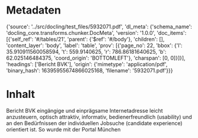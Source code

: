 # Metadaten
{'source': '../src/docling/test_files/5932071.pdf', 'dl_meta': {'schema_name': 'docling_core.transforms.chunker.DocMeta', 'version': '1.0.0', 'doc_items': [{'self_ref': '#/tables/21', 'parent': {'$ref': '#/body'}, 'children': [], 'content_layer': 'body', 'label': 'table', 'prov': [{'page_no': 22, 'bbox': {'l': 35.910911560058594, 't': 559.9140625, 'r': 786.86181640625, 'b': 62.025146484375, 'coord_origin': 'BOTTOMLEFT'}, 'charspan': [0, 0]}]}], 'headings': ['Bericht BVK'], 'origin': {'mimetype': 'application/pdf', 'binary_hash': 16395955674866025168, 'filename': '5932071.pdf'}}}

# Inhalt
Bericht BVK
eingängige und einprägsame Internetadresse leicht anzusteuern, optisch attraktiv, informativ, bedienerfreundlich (usability) und an den Bedürfnissen der individuellen Jobsuche (candidate experience) orientiert ist. So wurde mit der Portal München
